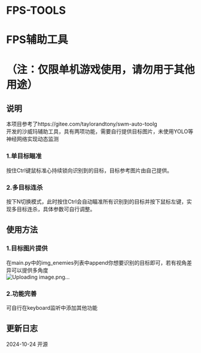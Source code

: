 # FPS-TOOLS
# FPS辅助工具 
# （注：仅限单机游戏使用，请勿用于其他用途） 
## 说明  
本项目参考了https://gitee.com/taylorandtony/swm-auto-toolg  
开发的沙威玛辅助工具，具有两项功能，需要自行提供目标图片，未使用YOLO等神经网络实现动态监测  
### 1.单目标瞄准  
按住Ctrl键鼠标准心持续锁向识别到的目标，目标参考图片由自己提供。  
### 2.多目标连杀  
按下N切换模式，此时按住Ctrl会自动瞄准所有识别到的目标并按下鼠标左键，实现多目标连杀，具体参数可自行调整。  
## 使用方法  
### 1.目标图片提供  
在main.py中的img_enemies列表中append你想要识别的目标即可，若有视角差异可以提供多角度  
![Uploading image.png…]()  
### 2.功能完善  
可自行在keyboard监听中添加其他功能 
## 更新日志  
2024-10-24 开源


 
